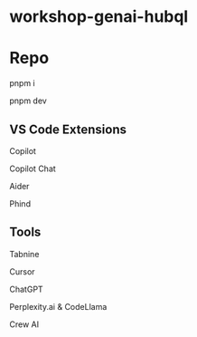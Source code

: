 # workshop-genai-hubql


# Repo

pnpm i

pnpm dev

## VS Code Extensions

Copilot

Copilot Chat

Aider

Phind

## Tools

Tabnine

Cursor

ChatGPT

Perplexity.ai & CodeLlama

Crew AI